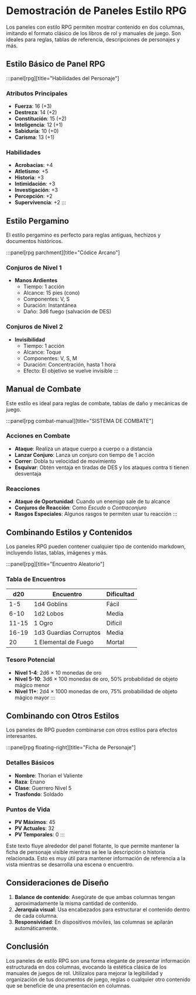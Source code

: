 # Demostración de Paneles Estilo RPG

Los paneles con estilo RPG permiten mostrar contenido en dos columnas, imitando el formato clásico de los libros de rol y manuales de juego. Son ideales para reglas, tablas de referencia, descripciones de personajes y más.

## Estilo Básico de Panel RPG

:::panel[rpg][title="Habilidades del Personaje"]
### Atributos Principales
- **Fuerza**: 16 (+3)
- **Destreza**: 14 (+2)
- **Constitución**: 15 (+2)
- **Inteligencia**: 12 (+1)
- **Sabiduría**: 10 (+0)
- **Carisma**: 13 (+1)

### Habilidades
- **Acrobacias**: +4
- **Atletismo**: +5
- **Historia**: +3
- **Intimidación**: +3
- **Investigación**: +3
- **Percepción**: +2
- **Supervivencia**: +2
:::

## Estilo Pergamino

El estilo pergamino es perfecto para reglas antiguas, hechizos y documentos históricos.

:::panel[rpg parchment][title="Códice Arcano"]
### Conjuros de Nivel 1
- **Manos Ardientes**
  - Tiempo: 1 acción
  - Alcance: 15 pies (cono)
  - Componentes: V, S
  - Duración: Instantánea
  - Daño: 3d6 fuego (salvación de DES)

### Conjuros de Nivel 2
- **Invisibilidad**
  - Tiempo: 1 acción
  - Alcance: Toque
  - Componentes: V, S, M
  - Duración: Concentración, hasta 1 hora
  - Efecto: El objetivo se vuelve invisible
:::

## Manual de Combate

Este estilo es ideal para reglas de combate, tablas de daño y mecánicas de juego.

:::panel[rpg combat-manual][title="SISTEMA DE COMBATE"]
### Acciones en Combate
- **Ataque**: Realiza un ataque cuerpo a cuerpo o a distancia
- **Lanzar Conjuro**: Lanza un conjuro con tiempo de 1 acción
- **Correr**: Dobla tu velocidad de movimiento
- **Esquivar**: Obtén ventaja en tiradas de DES y los ataques contra ti tienen desventaja

### Reacciones
- **Ataque de Oportunidad**: Cuando un enemigo sale de tu alcance
- **Conjuros de Reacción**: Como _Escudo_ o _Contraconjuro_
- **Rasgos Especiales**: Algunos rasgos te permiten usar tu reacción
:::

## Combinando Estilos y Contenidos

Los paneles RPG pueden contener cualquier tipo de contenido markdown, incluyendo listas, tablas, imágenes y más.

:::panel[rpg][title="Encuentro Aleatorio"]
### Tabla de Encuentros
| d20 | Encuentro | Dificultad |
|-----|-----------|------------|
| 1-5 | 1d4 Goblins | Fácil |
| 6-10 | 1d2 Lobos | Media |
| 11-15 | 1 Ogro | Difícil |
| 16-19 | 1d3 Guardias Corruptos | Media |
| 20 | 1 Elemental de Fuego | Mortal |

### Tesoro Potencial
- **Nivel 1-4**: 2d6 × 10 monedas de oro
- **Nivel 5-10**: 3d6 × 100 monedas de oro, 50% probabilidad de objeto mágico menor
- **Nivel 11+**: 2d4 × 1000 monedas de oro, 75% probabilidad de objeto mágico mayor
:::

## Combinando con Otros Estilos

Los paneles de RPG pueden combinarse con otros estilos para efectos interesantes.

:::panel[rpg floating-right][title="Ficha de Personaje"]
### Detalles Básicos
- **Nombre**: Thorian el Valiente
- **Raza**: Enano
- **Clase**: Guerrero Nivel 5
- **Trasfondo**: Soldado

### Puntos de Vida
- **PV Máximos**: 45
- **PV Actuales**: 32
- **PV Temporales**: 0
:::

Este texto fluye alrededor del panel flotante, lo que permite mantener la ficha de personaje visible mientras se lee la descripción o historia relacionada. Esto es muy útil para mantener información de referencia a la vista mientras se desarrolla una escena o encuentro.

## Consideraciones de Diseño

1. **Balance de contenido**: Asegúrate de que ambas columnas tengan aproximadamente la misma cantidad de contenido.
2. **Jerarquía visual**: Usa encabezados para estructurar el contenido dentro de cada columna.
3. **Responsividad**: En dispositivos móviles, las columnas se apilarán automáticamente.

## Conclusión

Los paneles de estilo RPG son una forma elegante de presentar información estructurada en dos columnas, evocando la estética clásica de los manuales de juegos de rol. Utilízalos para mejorar la legibilidad y organización de tus documentos de juego, reglas o cualquier otro contenido que se beneficie de una presentación en columnas. 